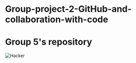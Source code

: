 # Group-project-2-GitHub-and-collaboration-with-code
# Group 5's repository
![Hacker](https://user-images.githubusercontent.com/90582557/133009385-7573d4ad-741c-4421-aa53-99a05784645f.jpg)
